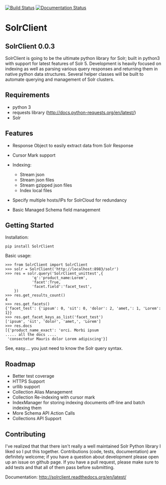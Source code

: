 [![Build Status](https://travis-ci.org/moonlitesolutions/SolrClient.svg?branch=master)](https://travis-ci.org/moonlitesolutions/SolrClient)
[![Documentation Status](https://readthedocs.org/projects/solrclient/badge/?version=latest)](http://solrclient.readthedocs.org/en/latest/?badge=latest)

# SolrClient
SolrClient 0.0.3
----------
SolrClient is going to be the ultimate python library for Solr; built in python3 with support for latest features of Solr 5. Development is heavily focused on indexing as well as parsing various query responses and returning them in native python data structures. Several helper classes will be built to automate querying and management of Solr clusters. 

Requirements
----------
* python 3
* requests library (http://docs.python-requests.org/en/latest/)
* Solr


Features
----------
* Response Object to easily extract data from Solr Response
* Cursor Mark support
* Indexing:

  * Stream json
  * Stream json files
  * Stream gzipped json files
  * Index local files
* Specify multiple hosts/IPs for SolrCloud for redundancy
* Basic Managed Schema field management


Getting Started
----------
Installation:
    
	pip install SolrClient

Basic usage: 

	>>> from SolrClient import SolrClient
	>>> solr = SolrClient('http://localhost:8983/solr')
	>>> res = solr.query('SolrClient_unittest',{
                'q':'product_name:Lorem',
                'facet':True,
                'facet.field':'facet_test',
        })
	>>> res.get_results_count()
	4
	>>> res.get_facets()
	{'facet_test': {'ipsum': 0, 'sit': 0, 'dolor': 2, 'amet,': 1, 'Lorem': 1}}
	>>> res.get_facet_keys_as_list('facet_test')
	['ipsum', 'sit', 'dolor', 'amet,', 'Lorem']
	>>> res.docs
	[{'product_name_exact': 'orci. Morbi ipsum 
	..... all the docs .... 
	 'consectetur Mauris dolor Lorem adipiscing'}]

See, easy.... you just need to know the Solr query syntax. 


Roadmap
----------
* Better test coverage
* HTTPS Support
* urllib support
* Collection Alias Management
* Collection Re-indexing with cursor mark
* IndexManager for storing indexing documents off-line and batch indexing them
* More Schema API Action Calls
* Collections API Support

Contributing
----------
I've realized that that there isn't really a well maintained Solr Python library I liked so I put this together. Contributions (code, tests, documentation) are definitely welcome; if you have a question about development please open up an issue on github page. If you have a pull request, please make sure to add tests and that all of them pass before submitting. 


Documentation: 
http://solrclient.readthedocs.org/en/latest/